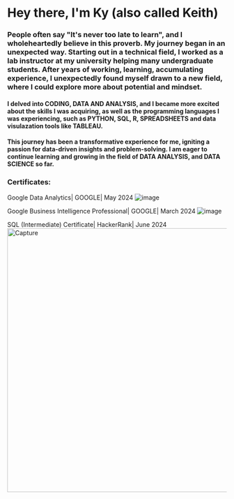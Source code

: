 # Hey there, I'm Ky (also called Keith)
### People often say "It's never too late to learn", and I wholeheartedly believe in this proverb. My journey began in an unexpected way. Starting out in a technical field, I worked as a lab instructor at my university helping many undergraduate students. After years of working, learning, accumulating experience, I unexpectedly found myself drawn to a new field, where I could explore more about potential and mindset.
#### I delved into CODING, DATA AND ANALYSIS, and I became more excited about the skills I was acquiring, as well as the programming languages I was experiencing, such as PYTHON, SQL, R, SPREADSHEETS and data visulazation tools like TABLEAU.
#### This journey has been a transformative experience for me, igniting a passion for data-driven insights and problem-solving. I am eager to continue learning and growing in the field of DATA ANALYSIS, and DATA SCIENCE so far. 

### Certificates:
Google Data Analytics| GOOGLE| May 2024
![image](https://github.com/KeithDang1610/KeithDang/assets/167521177/7d26dd6d-7dd7-4fd8-b3af-0403cdfd19e5)

Google Business Intelligence Professional| GOOGLE| March 2024
![image](https://github.com/KeithDang1610/KeithDang/assets/167521177/342033a8-47a6-4a72-81ef-168d94e08a83)

SQL (Intermediate) Certificate| HackerRank| June 2024
<img width="605" alt="Capture" src="https://github.com/KeithDang1610/KeithDang/assets/167521177/041d04c2-32c6-40d5-8854-673e7f827140">



